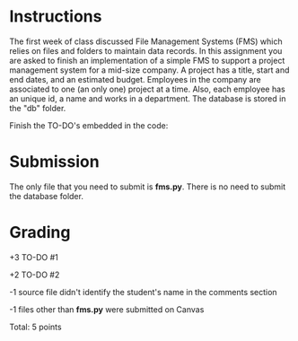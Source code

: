 # Instructions

The first week of class discussed File Management Systems (FMS) which relies on files and folders to maintain data records. In this assignment you are asked to finish an implementation of a simple FMS to support a project management system for a mid-size company. A project has a title, start and end dates, and an estimated budget. Employees in the company are associated to one (an only one) project at a time. Also, each employee has an unique id, a name and works in a department. The database is stored in the "db" folder. 

Finish the TO-DO's embedded in the code: 

# Submission 

The only file that you need to submit is **fms.py**. There is no need to submit the database folder. 

# Grading

+3 TO-DO #1

+2 TO-DO #2

-1 source file didn't identify the student's name in the comments section

-1 files other than **fms.py** were submitted on Canvas

Total: 5 points
